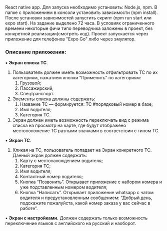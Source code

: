 React native app.
Для запуска необходимо установить: Node.js, npm. 
В папке с приложением в консоли установить зависимости (npm install).
После установки зависимостей запустить скрипт (npm run start или expo start).
На задание выделено 72 часа. В условиях ограниченного времени некоторые фичи типо переводчика заложены в проект, без конкретной реализации(смотреть код).
Проект запускается через приложение для телефонов "Expo Go" либо через эмулятор.

### Описание приложения:

▪ **Экран списка ТС**. 

1. Пользователь должен иметь возможность отфильтровать ТС по их категориям, нажатием кнопки “Применить” по категориям:
    1. Грузовой;
    2. Пассажирский;
    3. Спецтранспорт.
2. Элементы списка должны содержать:
    1. Название ТС — формируется: ТС #порядковый номер в базе;
    2. Имя водителя;
    3. Категория ТС.
3. Экран должен иметь возможность переключать вид с режима списка на просмотр на карте, где будут отображено местоположение ТС разными значками в соответствии с типом ТС. 

▪ **Экран ТС**.

1. Кликая на ТС, пользователь попадает на Экран конкретного ТС. Данный экран должен содержать:
    1. Карту с местонахождением водителя;
    2. Категория ТС;
    3. Имя водителя;
    4. Контактный номер водителя;
    5. Кнопка “Позвонить”. Открывает приложение с набором номера и уже подставленным номером водителя;
    6. Кнопка “Написать”. Открывает приложение whatsapp с чатом водителя и предустановленным сообщением: “Добрый день, подскажите пожалуйста, какой номер заказа у вас сейчас в работе”.

▪ **Экран с настройками.** Должен содержать только возможность переключение языков с английского на русский и наоборот.